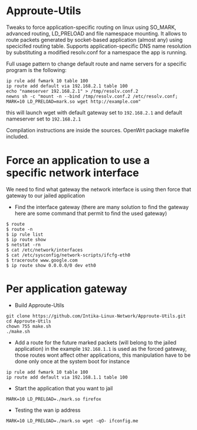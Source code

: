 # Approute-Utils

Tweaks to force application-specific routing on linux using SO_MARK, advanced routing, LD_PRELOAD and file namespace mounting.
It allows to route packets generated by socket-based application (almost any) using specicifed routing table. Supports application-specific DNS name resolution by substituting a modified resolv.conf for a namespace the app is running.

Full usage pattern to change default route and name servers for a specific program is the following:

```
ip rule add fwmark 10 table 100
ip route add default via 192.168.2.1 table 100
echo "nameserver 192.168.2.1" > /tmp/resolv.conf.2
newns sh -c "mount -n --bind /tmp/resolv.conf.2 /etc/resolv.conf; MARK=10 LD_PRELOAD=mark.so wget http://example.com"
```

this will launch wget with default gateway set to `192.168.2.1` and default nameserver set to `192.168.2.1`

Compilation instructions are inside the sources.
OpenWrt package makefile included.

# Force an application to use a specific network interface 

We need to find what gateway the network interface is using then force that gateway to our jailed application 

- Find the interface gateway (there are many solution to find the gateway here are some command that permit to find the used gateway)

```
$ route
$ route -n
$ ip rule list
$ ip route show
$ netstat -rn
$ cat /etc/network/interfaces
$ cat /etc/sysconfig/network-scripts/ifcfg-eth0
$ traceroute www.google.com
$ ip route show 0.0.0.0/0 dev eth0
```

# Per application gateway

- Build Approute-Utils

```
git clone https://github.com/Intika-Linux-Network/Approute-Utils.git
cd Approute-Utils
chown 755 make.sh
./make.sh
```
- Add a route for the future marked packets (will belong to the jailed application) in the example `192.168.1.1` is used as the forced gateway, those routes wont affect other applications, this manipulation have to be done only once at the system boot for instance

```
ip rule add fwmark 10 table 100
ip route add default via 192.168.1.1 table 100
```

- Start the application that you want to jail

```
MARK=10 LD_PRELOAD=./mark.so firefox
```

- Testing the wan ip address 

```
MARK=10 LD_PRELOAD=./mark.so wget -qO- ifconfig.me
```
